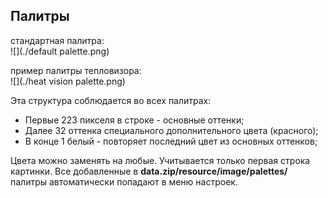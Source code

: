 ## Палитры
стандартная палитра:\
![](./default palette.png)

пример палитры тепловизора:\
![](./heat vision palette.png)

Эта структура соблюдается во всех палитрах:
+ Первые 223 пикселя в строке - основные оттенки;
+ Далее 32 оттенка специального дополнительного цвета (красного);
+ В конце 1 белый - повторяет последний цвет из основных оттенков;

Цвета можно заменять на любые. Учитывается только первая строка картинки. Все добавленные в **data.zip/resource/image/palettes/** палитры автоматически попадают в меню настроек.
